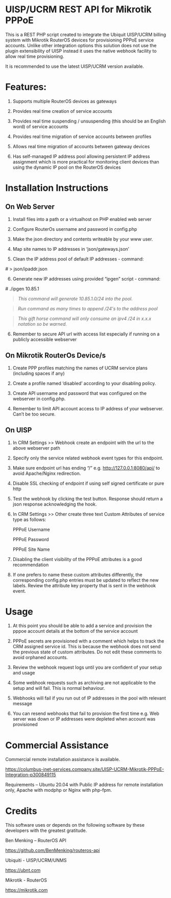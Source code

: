 # UISP/UCRM REST API for Mikrotik PPPoE

This is a REST PHP script created to integrate the Ubiquit UISP/UCRM billing
system with Mikrotik RouterOS devices for provisioning PPPoE service accounts.
Unlike other integration options this solution does not use the plugin
extensibility of UISP instead it uses the native webhook facility to allow real
time provisioning.

It is recommended to use the latest UISP/UCRM version available.

# Features:

1.  Supports multiple RouterOS devices as gateways

2.  Provides real time creation of service accounts

3.  Provides real time suspending / unsuspending (this should be an English
    word) of service accounts

4.  Provides real time migration of service accounts between profiles

5.  Allows real time migration of accounts between gateway devices

6.  Has self-managed IP address pool allowing persistent IP address assignment
    which is more practical for monitoring client devices than using the dynamic
    IP pool on the RouterOS devices

# Installation Instructions

## On Web Server

1.  Install files into a path or a virtualhost on PHP enabled web server

2.  Configure RouterOs username and password in config.php

3.  Make the json directory and contents writeable by your www user.

4.  Map site names to IP addresses in ‘json/gateways.json’

5.  Clean the IP address pool of default IP addresses - command:

\# \> json/ipaddr.json

6.  Generate new IP addresses using provided “ipgen” script - command:

\# ./ipgen 10.85.1

>   *This command will generate 10.85.1.0/24 into the pool.*

>   *Run command as many times to append /24's to the address pool*

>   *This gift horse command will only consume an ipv4 /24 in x.x.x notation so
>   be warned.*

6.  Remember to secure API url with access list especially if running on a
    publicly accessible webserver

## On Mikrotik RouterOs Device/s

1.  Create PPP profiles matching the names of UCRM service plans (including
    spaces if any)

2.  Create a profile named ‘disabled’ according to your disabling policy.

3.  Create API username and password that was configured on the webserver in
    config.php.

4.  Remember to limit API account access to IP address of your webserver. Can’t
    be too secure.

## On UISP

1.  In CRM Settings \>\> Webhook create an endpoint with the url to the above
    webserver path

2.  Specify only the service related webhook event types for this endpoint.

3.  Make sure endpoint url has ending “/” e.g. http://127.0.0.1:8080/api/ to
    avoid Apache/Nginx redirection.

4.  Disable SSL checking of endpoint if using self signed certificate or pure
    http

5.  Test the webhook by clicking the test button. Response should return a json
    response acknowledging the hook.

6.  In CRM Settings \>\> Other create three text Custom Attributes of service
    type as follows:

    PPPoE Username

    PPPoE Password

    PPPoE Site Name

7.  Disabling the client visibility of the PPPoE attributes is a good
    recommendation

8.  If one prefers to name these custom attributes differently, the
    corresponding config.php entries must be updated to reflect the new labels.
    Review the attribute key property that is sent in the webhook event.

# Usage

1.  At this point you should be able to add a service and provision the pppoe
    account details at the bottom of the service account

2.  PPPoE secrets are provisioned with a comment which helps to track the CRM
    assigned service id. This is because the webhook does not send the previous
    state of custom attributes. Do not edit these comments to avoid orphaned
    accounts.

3.  Review the webhook request logs until you are confident of your setup and
    usage

4.  Some webhook requests such as archiving are not applicable to the setup and
    will fail. This is normal behaviour.

5.  Webhooks will fail if you run out of IP addresses in the pool with relevant
    message

6.  You can resend webhooks that fail to provision the first time e.g. Web
    server was down or IP addresses were depleted when account was provisioned

# Commercial Assistance

Commercial remote installation assistance is available.

<https://columbus-inet-services.company.site/UISP-UCRM-Mikrotik-PPPoE-Integration-p300849115>

Requirements – Ubuntu 20.04 with Public IP address for remote
installation only, Apache with modphp or Nginx with php-fpm.

# Credits

This software uses or depends on the following software by these developers with
the greatest gratitude.

Ben Menking – RouterOS API

<https://github.com/BenMenking/routeros-api>

Ubiquiti - UISP/UCRM/UNMS

<https://ubnt.com>

Mikrotik - RouterOS

<https://mikrotik.com>
